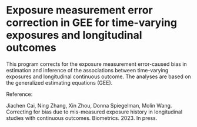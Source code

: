 # Exposure measurement error correction in GEE for time-varying exposures and longitudinal outcomes

This program corrects for the exposure measurement error-caused bias in estimation and inference of the associations between time-varying exposures and longitudinal continuous outcome. The analyses are based on the generalized estimating equations (GEE).

Reference:

Jiachen Cai, Ning Zhang, Xin Zhou, Donna Spiegelman, Molin Wang. Correcting for bias due to mis-measured exposure history in longitudinal studies with continuous outcomes. Biometrics. 2023. In press.
